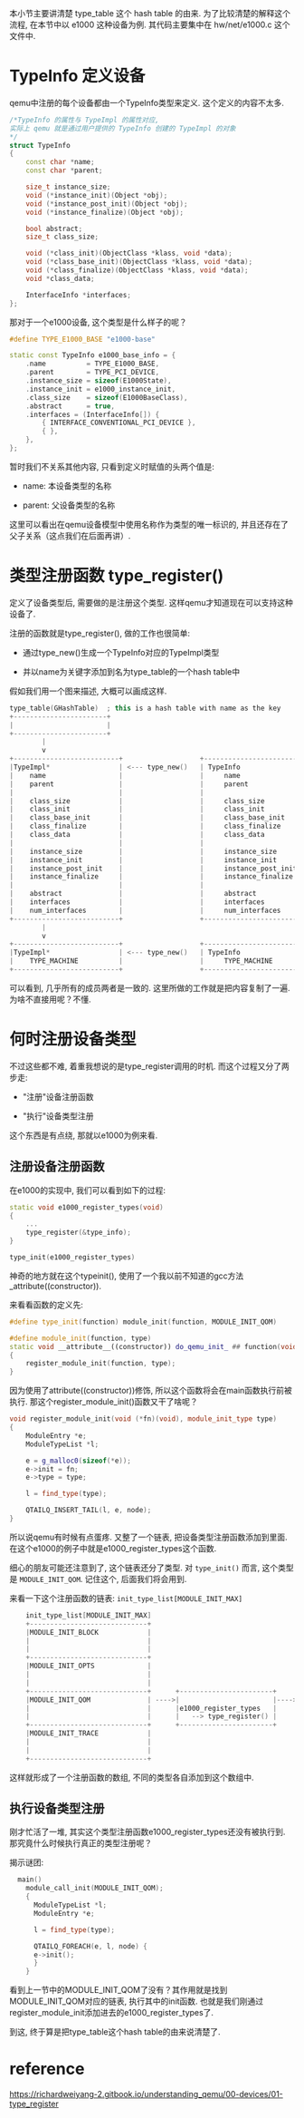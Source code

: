 
本小节主要讲清楚 type_table 这个 hash table 的由来. 
为了比较清楚的解释这个流程, 在本节中以 e1000 这种设备为例. 其代码主要集中在 hw/net/e1000.c 这个文件中. 

# TypeInfo 定义设备

qemu中注册的每个设备都由一个TypeInfo类型来定义. 这个定义的内容不太多. 

```cpp
/*TypeInfo 的属性与 TypeImpl 的属性对应,
实际上 qemu 就是通过用户提供的 TypeInfo 创建的 TypeImpl 的对象
*/
struct TypeInfo
{
    const char *name;
    const char *parent;

    size_t instance_size;
    void (*instance_init)(Object *obj);
    void (*instance_post_init)(Object *obj);
    void (*instance_finalize)(Object *obj);

    bool abstract;
    size_t class_size;

    void (*class_init)(ObjectClass *klass, void *data);
    void (*class_base_init)(ObjectClass *klass, void *data);
    void (*class_finalize)(ObjectClass *klass, void *data);
    void *class_data;

    InterfaceInfo *interfaces;
};
```

那对于一个e1000设备, 这个类型是什么样子的呢？

```cpp
#define TYPE_E1000_BASE "e1000-base"

static const TypeInfo e1000_base_info = {
    .name          = TYPE_E1000_BASE,
    .parent        = TYPE_PCI_DEVICE,
    .instance_size = sizeof(E1000State),
    .instance_init = e1000_instance_init,
    .class_size    = sizeof(E1000BaseClass),
    .abstract      = true,
    .interfaces = (InterfaceInfo[]) {
        { INTERFACE_CONVENTIONAL_PCI_DEVICE },
        { },
    },
};
```

暂时我们不关系其他内容, 只看到定义时赋值的头两个值是: 

* name:   本设备类型的名称

* parent: 父设备类型的名称

这里可以看出在qemu设备模型中使用名称作为类型的唯一标识的, 并且还存在了父子关系（这点我们在后面再讲）. 

# 类型注册函数 type_register()

定义了设备类型后, 需要做的是注册这个类型. 这样qemu才知道现在可以支持这种设备了. 

注册的函数就是type_register(), 做的工作也很简单: 

* 通过type_new()生成一个TypeInfo对应的TypeImpl类型

* 并以name为关键字添加到名为type_table的一个hash table中

假如我们用一个图来描述, 大概可以画成这样. 

```cpp
type_table(GHashTable)  ; this is a hash table with name as the key
+-----------------------+
|                       |
+-----------------------+
        |
        v
+--------------------------+                   +----------------------------+
|TypeImpl*                 | <--- type_new()   | TypeInfo                   |
|    name                  |                   |     name                   |
|    parent                |                   |     parent                 |
|                          |                   |                            |
|    class_size            |                   |     class_size             |
|    class_init            |                   |     class_init             |
|    class_base_init       |                   |     class_base_init        |
|    class_finalize        |                   |     class_finalize         |
|    class_data            |                   |     class_data             |
|                          |                   |                            |
|    instance_size         |                   |     instance_size          |
|    instance_init         |                   |     instance_init          |
|    instance_post_init    |                   |     instance_post_init     |
|    instance_finalize     |                   |     instance_finalize      |
|                          |                   |                            |
|    abstract              |                   |     abstract               |
|    interfaces            |                   |     interfaces             |
|    num_interfaces        |                   |     num_interfaces         |
+--------------------------+                   +----------------------------+
        |
        v
+--------------------------+                   +----------------------------+
|TypeImpl*                 | <--- type_new()   | TypeInfo                   |
|    TYPE_MACHINE          |                   |     TYPE_MACHINE           |
+--------------------------+                   +----------------------------+
```

可以看到, 几乎所有的成员两者是一致的. 这里所做的工作就是把内容复制了一遍. 
为啥不直接用呢？不懂. 

# 何时注册设备类型

不过这些都不难, 着重我想说的是type_register调用的时机. 而这个过程又分了两步走: 

* "注册"设备注册函数

* "执行"设备类型注册

这个东西是有点绕, 那就以e1000为例来看. 

## 注册设备注册函数

在e1000的实现中, 我们可以看到如下的过程: 

```cpp
static void e1000_register_types(void)
{
    ...
    type_register(&type_info);
}

type_init(e1000_register_types)
```

神奇的地方就在这个typeinit(), 使用了一个我以前不知道的gcc方法_attribute((constructor)). 

来看看函数的定义先: 

```cpp
#define type_init(function) module_init(function, MODULE_INIT_QOM)

#define module_init(function, type)                                         \
static void __attribute__((constructor)) do_qemu_init_ ## function(void)    \
{                                                                           \
    register_module_init(function, type);                                   \
}
```

因为使用了attribute((constructor))修饰, 所以这个函数将会在main函数执行前被执行. 那这个register_module_init()函数又干了啥呢？

```cpp
void register_module_init(void (*fn)(void), module_init_type type)
{
    ModuleEntry *e;
    ModuleTypeList *l;

    e = g_malloc0(sizeof(*e));
    e->init = fn;
    e->type = type;

    l = find_type(type);

    QTAILQ_INSERT_TAIL(l, e, node);
}
```

所以说qemu有时候有点蛋疼. 又整了一个链表, 把设备类型注册函数添加到里面. 在这个e1000的例子中就是e1000_register_types这个函数. 

细心的朋友可能还注意到了, 这个链表还分了类型. 对 `type_init()` 而言, 这个类型是 `MODULE_INIT_QOM`. 记住这个, 后面我们将会用到. 

来看一下这个注册函数的链表: `init_type_list[MODULE_INIT_MAX]`

```cpp
    init_type_list[MODULE_INIT_MAX]
    +-----------------------------+
    |MODULE_INIT_BLOCK            |
    |                             |
    |                             |
    +-----------------------------+
    |MODULE_INIT_OPTS             |
    |                             |
    |                             |
    +-----------------------------+      +-----------------------+     +-----------------------+
    |MODULE_INIT_QOM              | ---->|                       |---->|                       |
    |                             |      |e1000_register_types   |     |pc_dimm_register_types |
    |                             |      |   --> type_register() |     |   --> type_register() |
    +-----------------------------+      +-----------------------+     +-----------------------+
    |MODULE_INIT_TRACE            |
    |                             |
    |                             |
    +-----------------------------+
```

这样就形成了一个注册函数的数组, 不同的类型各自添加到这个数组中. 

## 执行设备类型注册

刚才忙活了一堆, 其实这个类型注册函数e1000_register_types还没有被执行到. 那究竟什么时候执行真正的类型注册呢？

揭示谜团: 

```cpp
  main()
    module_call_init(MODULE_INIT_QOM);
    {
      ModuleTypeList *l;
      ModuleEntry *e;

      l = find_type(type);

      QTAILQ_FOREACH(e, l, node) {
      e->init();
      }
    }
```

看到上一节中的MODULE_INIT_QOM了没有？其作用就是找到MODULE_INIT_QOM对应的链表, 执行其中的init函数. 也就是我们刚通过register_module_init添加进去的e1000_register_types了. 

到这, 终于算是把type_table这个hash table的由来说清楚了. 

# reference

https://richardweiyang-2.gitbook.io/understanding_qemu/00-devices/01-type_register

